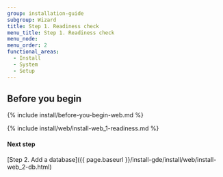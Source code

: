 ```yaml
---
group: installation-guide
subgroup: Wizard
title: Step 1. Readiness check
menu_title: Step 1. Readiness check
menu_node:
menu_order: 2
functional_areas:
  - Install
  - System
  - Setup
---
```


## Before you begin
{% include install/before-you-begin-web.md %}

{% include install/web/install-web_1-readiness.md %}

#### Next step

[Step 2. Add a database]({{ page.baseurl }}/install-gde/install/web/install-web_2-db.html)

